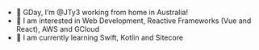 - 👋 GDay, I’m @JTy3 working from home in Australia!
- 👀 I am interested in Web Development, Reactive Frameworks (Vue and React), AWS and GCloud
- 🌱 I am currently learning Swift, Kotlin and Sitecore

<!---
JTy3/JTy3 is a ✨ special ✨ repository because its `README.md` (this file) appears on your GitHub profile.
You can click the Preview link to take a look at your changes.
--->
